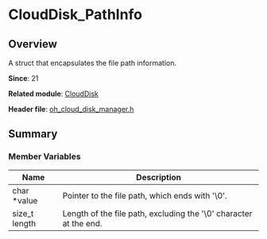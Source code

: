 # CloudDisk_PathInfo
<!--Kit: Core File Kit-->
<!--Subsystem: FileManagement-->
<!--Owner: @oh_create_jiawei-->
<!--Designer: @oh_create_jiawei-->
<!--Tester: @liuhonggang123-->
<!--Adviser: @foryourself-->

## Overview

A struct that encapsulates the file path information.

**Since**: 21

**Related module**: [CloudDisk](capi-clouddisk.md)

**Header file**: [oh_cloud_disk_manager.h](capi-oh-cloud-disk-manager-h.md)

## Summary

### Member Variables

| Name| Description|
| -- | -- |
| char *value | Pointer to the file path, which ends with '\0'.|
| size_t length | Length of the file path, excluding the '\0' character at the end.|
